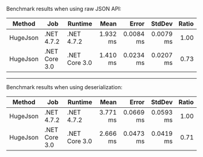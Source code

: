 Benchmark results when using raw JSON API:

|   Method |           Job |       Runtime |     Mean |     Error |    StdDev | Ratio |
|--------- |-------------- |-------------- |---------:|----------:|----------:|------:|
| HugeJson |    .NET 4.7.2 |    .NET 4.7.2 | 1.932 ms | 0.0084 ms | 0.0079 ms |  1.00 |
| HugeJson | .NET Core 3.0 | .NET Core 3.0 | 1.410 ms | 0.0234 ms | 0.0207 ms |  0.73 |

---

Benchmark results when using deserialization:

|   Method |           Job |       Runtime |     Mean |     Error |    StdDev | Ratio |
|--------- |-------------- |-------------- |---------:|----------:|----------:|------:|
| HugeJson |    .NET 4.7.2 |    .NET 4.7.2 | 3.771 ms | 0.0669 ms | 0.0593 ms |  1.00 |
| HugeJson | .NET Core 3.0 | .NET Core 3.0 | 2.666 ms | 0.0473 ms | 0.0419 ms |  0.71 |
